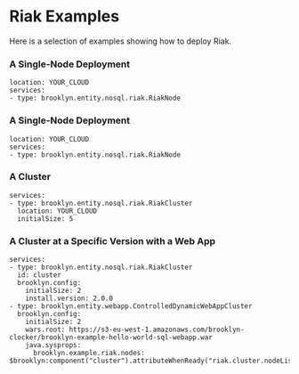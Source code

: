 # Riak Examples

Here is a selection of examples showing how to deploy Riak.


### A Single-Node Deployment

```
location: YOUR_CLOUD
services:
- type: brooklyn.entity.nosql.riak.RiakNode
```


### A Single-Node Deployment

```
location: YOUR_CLOUD
services:
- type: brooklyn.entity.nosql.riak.RiakNode
```


### A Cluster

```
services:
- type: brooklyn.entity.nosql.riak.RiakCluster
  location: YOUR_CLOUD
  initialSize: 5
```


### A Cluster at a Specific Version with a Web App

```
services:
- type: brooklyn.entity.nosql.riak.RiakCluster
  id: cluster
  brooklyn.config:
    initialSize: 2
    install.version: 2.0.0
- type: brooklyn.entity.webapp.ControlledDynamicWebAppCluster
  brooklyn.config:
    initialSize: 2
    wars.root: https://s3-eu-west-1.amazonaws.com/brooklyn-clocker/brooklyn-example-hello-world-sql-webapp.war
    java.sysprops: 
      brooklyn.example.riak.nodes: $brooklyn:component("cluster").attributeWhenReady("riak.cluster.nodeList")
```